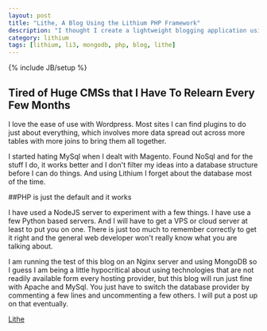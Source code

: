 ```yaml
---
layout: post
title: "Lithe, A Blog Using the Lithium PHP Framework"
description: "I thought I create a lightweight blogging application using the Lithium Framework #li3 and MongoDB."
category: lithium
tags: [lithium, li3, mongodb, php, blog, lithe]
---
```

{% include JB/setup %}
## Tired of Huge CMSs that I Have To Relearn Every Few Months
I love the ease of use with Wordpress. Most sites I can find plugins to do just about everything, which involves more data spread out across more tables with more joins to bring them all together.

I started hating MySql when I dealt with Magento. Found NoSql and for the stuff I do, it works better and I don't filter my ideas into a database structure before I can do things. And using Lithium I forget about the database most of the time.

##PHP is just the default and it works

I have used a NodeJS server to experiment with a few things. I have use a few Python based servers. And I will have to get a VPS or cloud server at least to put you on one. There is just too much to remember correctly to get it right and the general web developer won't really know what you are talking about.

I am running the test of this blog on an Nginx server and using MongoDB so I guess I am being a little hypocritical about using technologies that are not readily available form every hosting provider, but this blog will run just fine with Apache and MySql. You just have to switch the database provider by commenting a few lines and uncommenting a few others. I will put a post up on that eventually.

[Lithe](https://github.com/eristoddle/lithe)
